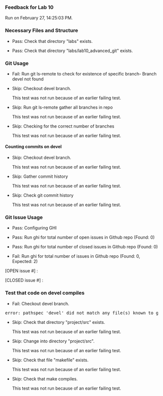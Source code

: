 ### Feedback for Lab 10

Run on February 27, 14:25:03 PM.


### Necessary Files and Structure

+ Pass: Check that directory "labs" exists.

+ Pass: Check that directory "labs/lab10_advanced_git" exists.


### Git Usage

+ Fail: Run git ls-remote to check for existence of specific branch- Branch devel not found

+ Skip: Checkout devel branch.

  This test was not run because of an earlier failing test.

+ Skip: Run git ls-remote gather all branches in repo

  This test was not run because of an earlier failing test.

+ Skip: Checking for the correct number of branches

  This test was not run because of an earlier failing test.


#### Counting commits on devel

+ Skip: Checkout devel branch.

  This test was not run because of an earlier failing test.

+ Skip: Gather commit history

  This test was not run because of an earlier failing test.

+ Skip: Check git commit history

  This test was not run because of an earlier failing test.


### Git Issue Usage

+ Pass: Configuring GHI

+ Pass: Run ghi for total number of open issues in Github repo (Found: 0)

+ Pass: Run ghi for total number of closed issues in Github repo (Found: 0)

+ Fail: Run ghi for total number of issues in Github repo (Found: 0, Expected: 2) 

 [OPEN issue #] : 

[CLOSED issue #] : 

 




### Test that code on  devel compiles

+ Fail: Checkout devel branch.

<pre>error: pathspec 'devel' did not match any file(s) known to git.
</pre>



+ Skip: Check that directory "project/src" exists.

  This test was not run because of an earlier failing test.

+ Skip: Change into directory "project/src".

  This test was not run because of an earlier failing test.

+ Skip: Check that file "makefile" exists.

  This test was not run because of an earlier failing test.

+ Skip: Check that make compiles.

  This test was not run because of an earlier failing test.

